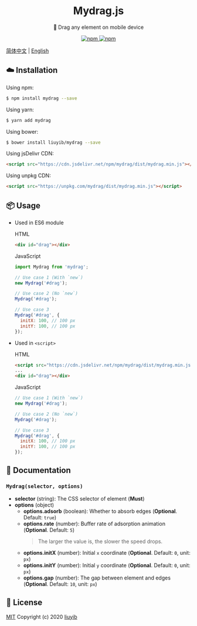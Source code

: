 <h1 align="center">Mydrag.js</h1>

<p align="center">🐾 Drag any element on mobile device</p>

<p align="center">
  <a href="https://www.npmjs.com/package/mydrag" target="_blank" rel="noopener noreferrer">
    <img alt="npm" src="https://img.shields.io/npm/v/mydrag.svg?style=flat-square">
  </a>
  <a href="https://www.npmjs.com/package/mydrag" target="_blank" rel="noopener noreferrer">
    <img alt="npm" src="https://img.shields.io/npm/dt/mydrag.svg?style=flat-square">
  </a>
</p>

[简体中文](https://github.com/liuyib/mydrag/blob/master/README.md) | [English](https://github.com/liuyib/mydrag/blob/master/README_en-US.md)

## :cloud: Installation

Using npm:

```bash
$ npm install mydrag --save
```

Using yarn:

```bash
$ yarn add mydrag
```

Using bower:

```bash
$ bower install liuyib/mydrag --save
```

Using jsDelivr CDN:

```html
<script src="https://cdn.jsdelivr.net/npm/mydrag/dist/mydrag.min.js"></script>
```

Using unpkg CDN:

```html
<script src="https://unpkg.com/mydrag/dist/mydrag.min.js"></script>
```

## :package: Usage

- Used in ES6 module

  HTML

  ```html
  <div id="drag"></div>
  ```

  JavaScript

  ```js
  import Mydrag from 'mydrag';

  // Use case 1 (With `new`)
  new Mydrag('#drag');

  // Use case 2 (No `new`)
  Mydrag('#drag');

  // Use case 3
  Mydrag('#drag', {
    initX: 100, // 100 px
    initY: 100, // 100 px
  });
  ```

- Used in `<script>`

  HTML

  ```html
  <script src="https://cdn.jsdelivr.net/npm/mydrag/dist/mydrag.min.js"></script>
  ...
  <div id="drag"></div>
  ```

  JavaScript

  ```js
  // Use case 1 (With `new`)
  new Mydrag('#drag');

  // Use case 2 (No `new`)
  Mydrag('#drag');

  // Use case 3
  Mydrag('#drag', {
    initX: 100, // 100 px
    initY: 100, // 100 px
  });
  ```

## :memo: Documentation

### `Mydrag(selector, options)`

- **selector** (string): The CSS selector of element (**Must**)
- **options** (object)
  - **options.adsorb** (boolean): Whether to absorb edges (**Optional**. Default: `true`)
  - **options.rate** (number): Buffer rate of adsorption animation (**Optional**. Default: `5`)
    > The larger the value is, the slower the speed drops.
  - **options.initX** (number): Initial `x` coordinate (**Optional**. Default: `0`, unit: `px`)
  - **options.initY** (number): Initial `y` coordinate (**Optional**. Default: `0`, unit: `px`)
  - **options.gap** (number): The gap between element and edges (**Optional**. Default: `10`, unit: `px`)

## :handshake: License

[MIT](https://github.com/liuyib/mydrag/blob/master/LICENSE) Copyright (c) 2020 [liuyib](https://github.com/liuyib/)
